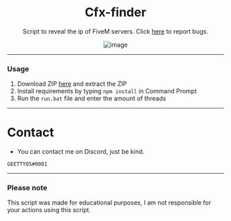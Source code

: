 <br/>
<div align="center">

  # Cfx-finder
  Script to reveal the ip of FiveM servers. Click <a href="https://github.com/geettyos/cfx-finder/issues">here</a> to report bugs.
  
  ![image](https://cdn.discordapp.com/attachments/828798380309348376/993572345627295804/unknown_1.png)

</div>

--------------------------------------

### Usage

1. Download ZIP <a href="https://github.com/geettyos/cfx-finder/archive/refs/heads/main.zip">here</a> and extract the ZIP 
2. Install requirements </a> by typing `npm install` in Command Prompt
3. Run the `run.bat` file and enter the amount of threads

--------------------------------------

# Contact
* You can contact me on Discord, just be kind.
```
GEETTYOS#0001
```

--------------------------------------

### Please note

This script was made for educational purposes, I am not responsible for your actions using this script.
